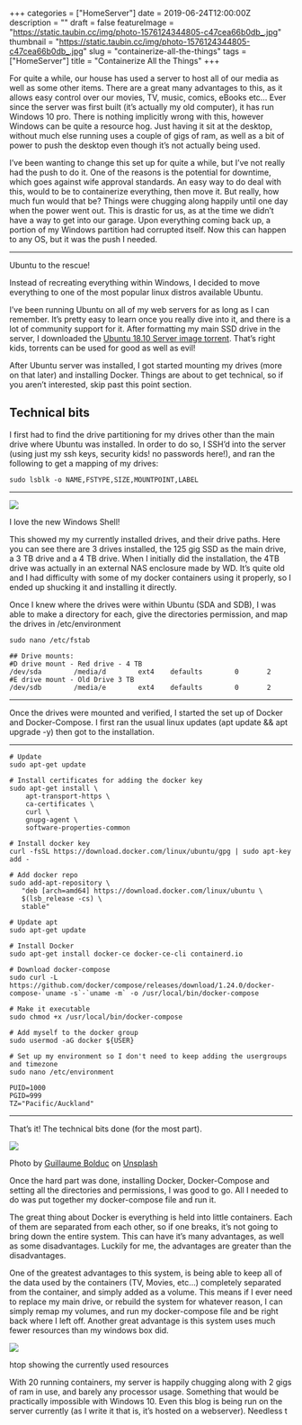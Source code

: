 +++
categories = ["HomeServer"]
date = 2019-06-24T12:00:00Z
description = ""
draft = false
featureImage = "https://static.taubin.cc/img/photo-1576124344805-c47cea66b0db_.jpg"
thumbnail = "https://static.taubin.cc/img/photo-1576124344805-c47cea66b0db_.jpg"
slug = "containerize-all-the-things"
tags = ["HomeServer"]
title = "Containerize All the Things"
+++


For quite a while, our house has used a server to host all of our media as well as some other items. There are a great many advantages to this, as it allows easy control over our movies, TV, music, comics, eBooks etc… Ever since the server was first built (it’s actually my old computer), it has run Windows 10 pro. There is nothing implicitly wrong with this, however Windows can be quite a resource hog. Just having it sit at the desktop, without much else running uses a couple of gigs of ram, as well as a bit of power to push the desktop even though it’s not actually being used.

I’ve been wanting to change this set up for quite a while, but I’ve not really had the push to do it. One of the reasons is the potential for downtime, which goes against wife approval standards. An easy way to do deal with this, would to be to containerize everything, then move it. But really, how much fun would that be? Things were chugging along happily until one day when the power went out. This is drastic for us, as at the time we didn’t have a way to get into our garage. Upon everything coming back up, a portion of my Windows partition had corrupted itself. Now this can happen to any OS, but it was the push I needed.

* * *

Ubuntu to the rescue!

Instead of recreating everything within Windows, I decided to move everything to one of the most popular linux distros available Ubuntu.

I’ve been running Ubuntu on all of my web servers for as long as I can remember. It’s pretty easy to learn once you really dive into it, and there is a lot of community support for it. After formatting my main SSD drive in the server, I downloaded the [Ubuntu 18.10 Server image torrent](https://ubuntu.com/download/alternative-downloads#bittorrent). That’s right kids, torrents can be used for good as well as evil!

After Ubuntu server was installed, I got started mounting my drives (more on that later) and installing Docker. Things are about to get technical, so if you aren’t interested, skip past this point section.

Technical bits
--------------

I first had to find the drive partitioning for my drives other than the main drive where Ubuntu was installed. In order to do so, I SSH’d into the server (using just my ssh keys, security kids! no passwords here!), and ran the following to get a mapping of my drives:

    sudo lsblk -o NAME,FSTYPE,SIZE,MOUNTPOINT,LABEL

* * *

![](https://static.taubin.cc/2019-06-25/drives.PNG)

I love the new Windows Shell!

This showed my my currently installed drives, and their drive paths. Here you can see there are 3 drives installed, the 125 gig SSD as the main drive, a 3 TB drive and a 4 TB drive. When I initially did the installation, the 4TB drive was actually in an external NAS enclosure made by WD. It’s quite old and I had difficulty with some of my docker containers using it properly, so I ended up shucking it and installing it directly.

Once I knew where the drives were within Ubuntu (SDA and SDB), I was able to make a directory for each, give the directories permission, and map the drives in /etc/environment

    sudo nano /etc/fstab

    ## Drive mounts:
    #D drive mount - Red drive - 4 TB
    /dev/sda        /media/d        ext4    defaults        0       2
    #E drive mount - Old Drive 3 TB
    /dev/sdb        /media/e        ext4    defaults        0       2

* * *

Once the drives were mounted and verified, I started the set up of Docker and Docker-Compose. I first ran the usual linux updates (apt update && apt upgrade -y) then got to the installation.

* * *

    # Update
    sudo apt-get update

    # Install certificates for adding the docker key
    sudo apt-get install \
        apt-transport-https \
        ca-certificates \
        curl \
        gnupg-agent \
        software-properties-common

    # Install docker key
    curl -fsSL https://download.docker.com/linux/ubuntu/gpg | sudo apt-key add -

    # Add docker repo
    sudo add-apt-repository \
       "deb [arch=amd64] https://download.docker.com/linux/ubuntu \
       $(lsb_release -cs) \
       stable"

    # Update apt
    sudo apt-get update

    # Install Docker
    sudo apt-get install docker-ce docker-ce-cli containerd.io

    # Download docker-compose
    sudo curl -L https://github.com/docker/compose/releases/download/1.24.0/docker-compose-`uname -s`-`uname -m` -o /usr/local/bin/docker-compose

    # Make it executable
    sudo chmod +x /usr/local/bin/docker-compose

    # Add myself to the docker group
    sudo usermod -aG docker ${USER}

    # Set up my environment so I don't need to keep adding the usergroups and timezone
    sudo nano /etc/environment

    PUID=1000
    PGID=999
    TZ="Pacific/Auckland"

* * *

That’s it! The technical bits done (for the most part).

![](https://static.taubin.cc/2019-06-25/guillaume-bolduc-uBe2mknURG4-unsplash.webp)

Photo by [Guillaume Bolduc](https://unsplash.com/@guibolduc?utm_source=unsplash&utm_medium=referral&utm_content=creditCopyText) on [Unsplash](https://unsplash.com/?utm_source=unsplash&utm_medium=referral&utm_content=creditCopyText)

Once the hard part was done, installing Docker, Docker-Compose and setting all the directories and permissions, I was good to go. All I needed to do was put together my docker-compose file and run it.

The great thing about Docker is everything is held into little containers. Each of them are separated from each other, so if one breaks, it’s not going to bring down the entire system. This can have it’s many advantages, as well as some disadvantages. Luckily for me, the advantages are greater than the disadvantages.

One of the greatest advantages to this system, is being able to keep all of the data used by the containers (TV, Movies, etc…) completely separated from the container, and simply added as a volume. This means if I ever need to replace my main drive, or rebuild the system for whatever reason, I can simply remap my volumes, and run my docker-compose file and be right back where I left off. Another great advantage is this system uses much fewer resources than my windows box did.

![](https://static.taubin.cc/2019-06-25/htop.PNG)

htop showing the currently used resources

With 20 running containers, my server is happily chugging along with 2 gigs of ram in use, and barely any processor usage. Something that would be practically impossible with Windows 10. Even this blog is being run on the server currently (as I write it that is, it’s hosted on a webserver). Needless t
